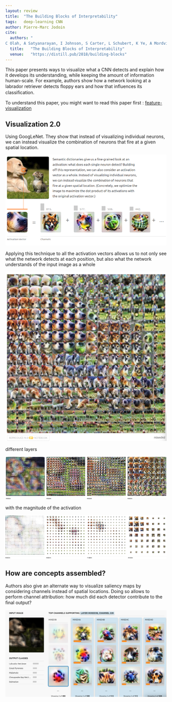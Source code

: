 ```yaml
---
layout: review
title:  "The Building Blocks of Interpretability"
tags:   deep-learning CNN
author: Pierre-Marc Jodoin
cite:
  authors: "
C Olah, A Satyanarayan, I Johnson, S Carter, L Schubert, K Ye, A Mordvintsev"
  title:   "The Building Blocks of Interpretability"
  venue:   "https://distill.pub/2018/building-blocks"
---
```


 This paper presents ways to visualize what a CNN detects and explain how it develops its understanding, while keeping the amount of information human-scale. For example, authors show how a network looking at a labrador retriever detects ﬂoppy ears and how that inﬂuences its classiﬁcation.

To understand this paper, you might want to read this paper first : [feature-visualization](https://distill.pub/2017/feature-visualization/)

## Visualization 2.0

Using GoogLeNet.  They show that instead of visualizing individual neurons, we can instead visualize the combination of neurons that fire at a given spatial location. 


![](/article/images/interpretability/sc01.png)

Applying this technique to all the activation vectors allows us to not only see what the network detects at each position, but also what the network understands of the input image as a whole

![](/article/images/interpretability/sc02.png)

different layers

![](/article/images/interpretability/sc03.png)

with the magnitude of the activation 

![](/article/images/interpretability/sc04.png)

## How are concepts assembled?

Authors also give an alternate way to visualize saliency maps by considering channels instead of spatial locations. Doing so allows to perform channel attribution: how much did each detector contribute to the ﬁnal output?

![](/article/images/interpretability/sc05.png)
